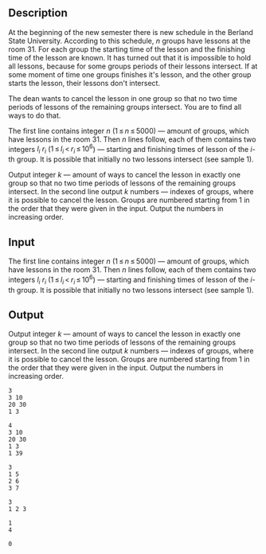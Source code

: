 ## Description

<div><p>At the beginning of the new semester there is new schedule in the Berland State University. According to this schedule, <span class="tex-span"><i>n</i></span> groups have lessons at the room 31. For each group the starting time of the lesson and the finishing time of the lesson are known. It has turned out that it is impossible to hold all lessons, because for some groups periods of their lessons intersect. If at some moment of time one groups finishes it's lesson, and the other group starts the lesson, their lessons don't intersect.</p><p>The dean wants to cancel the lesson in one group so that no two time periods of lessons of the remaining groups intersect. You are to find all ways to do that.</p></div><div class="input-specification"><p>The first line contains integer <span class="tex-span"><i>n</i></span> (<span class="tex-span">1 ≤ <i>n</i> ≤ 5000</span>) — amount of groups, which have lessons in the room 31. Then <span class="tex-span"><i>n</i></span> lines follow, each of them contains two integers <span class="tex-span"><i>l</i><sub class="lower-index"><i>i</i></sub></span> <span class="tex-span"><i>r</i><sub class="lower-index"><i>i</i></sub></span> (<span class="tex-span">1 ≤ <i>l</i><sub class="lower-index"><i>i</i></sub> &lt; <i>r</i><sub class="lower-index"><i>i</i></sub> ≤ 10<sup class="upper-index">6</sup></span>) — starting and finishing times of lesson of the <span class="tex-span"><i>i</i></span>-th group. It is possible that initially no two lessons intersect (see sample 1).</p></div><div class="output-specification"><p>Output integer <span class="tex-span"><i>k</i></span> — amount of ways to cancel the lesson in exactly one group so that no two time periods of lessons of the remaining groups intersect. In the second line output <span class="tex-span"><i>k</i></span> numbers — indexes of groups, where it is possible to cancel the lesson. Groups are numbered starting from <span class="tex-span">1</span> in the order that they were given in the input. Output the numbers in increasing order.</p></div>

## Input

<p>The first line contains integer <span class="tex-span"><i>n</i></span> (<span class="tex-span">1 ≤ <i>n</i> ≤ 5000</span>) — amount of groups, which have lessons in the room 31. Then <span class="tex-span"><i>n</i></span> lines follow, each of them contains two integers <span class="tex-span"><i>l</i><sub class="lower-index"><i>i</i></sub></span> <span class="tex-span"><i>r</i><sub class="lower-index"><i>i</i></sub></span> (<span class="tex-span">1 ≤ <i>l</i><sub class="lower-index"><i>i</i></sub> &lt; <i>r</i><sub class="lower-index"><i>i</i></sub> ≤ 10<sup class="upper-index">6</sup></span>) — starting and finishing times of lesson of the <span class="tex-span"><i>i</i></span>-th group. It is possible that initially no two lessons intersect (see sample 1).</p>

## Output

<p>Output integer <span class="tex-span"><i>k</i></span> — amount of ways to cancel the lesson in exactly one group so that no two time periods of lessons of the remaining groups intersect. In the second line output <span class="tex-span"><i>k</i></span> numbers — indexes of groups, where it is possible to cancel the lesson. Groups are numbered starting from <span class="tex-span">1</span> in the order that they were given in the input. Output the numbers in increasing order.</p>





```input1
3
3 10
20 30
1 3

```




```input2
4
3 10
20 30
1 3
1 39

```




```input3
3
1 5
2 6
3 7

```




```output1
3
1 2 3
```




```output2
1
4
```




```output3
0

```



